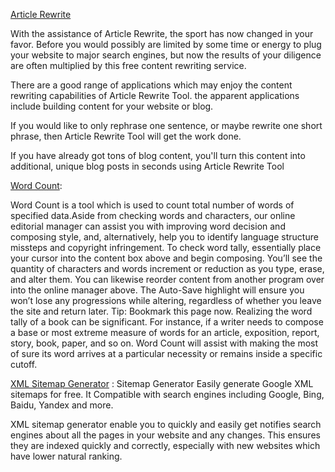 
<a href="http://plagiarismchecks.com/article-rewrite">Article Rewrite</a>

With the assistance of Article Rewrite, the sport has now changed in your favor. Before you would possibly are limited by some time or energy to plug your website to major search engines, but now the results of your diligence are often multiplied by this free content rewriting service.

There are a good range of applications which may enjoy the content rewriting capabilities of Article Rewrite Tool. the apparent applications include building content for your website or blog.

If you would like to only rephrase one sentence, or maybe rewrite one short phrase, then Article Rewrite Tool will get the work done.

If you have already got tons of blog content, you'll turn this content into additional, unique blog posts in seconds using Article Rewrite Tool


<a href="http://plagiarismchecks.com/word-count">Word Count</a>:

Word Count is a tool which is used to count total number of words of specified data.Aside from checking words and characters, our online editorial manager can assist you with improving word decision and composing style, and, alternatively, help you to identify language structure missteps and copyright infringement.
To check word tally, essentially place your cursor into the content box above and begin composing. You’ll see the quantity of characters and words increment or reduction as you type, erase, and alter them. You can likewise reorder content from another program over into the online manager above.
The Auto-Save highlight will ensure you won’t lose any progressions while altering, regardless of whether you leave the site and return later. Tip: Bookmark this page now.
Realizing the word tally of a book can be significant. For instance, if a writer needs to compose a base or most extreme measure of words for an article, exposition, report, story, book, paper, and so on. Word Count will assist with making the most of sure its word arrives at a particular necessity or remains inside a specific cutoff.

<a href="http://plagiarismchecks.com/xml-sitemap-generator">XML Sitemap Generator</a> :
Sitemap Generator Easily generate Google XML sitemaps for free. It Compatible with search engines including Google, Bing, Baidu, Yandex and more.

XML sitemap generator  enable you to quickly and easily get notifies search engines about all the pages in your website and any changes. This ensures they are indexed quickly and correctly, especially with new websites which have lower natural ranking.
